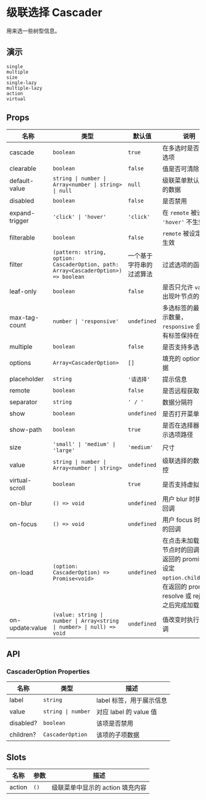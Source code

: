 # 级联选择 Cascader

用来选一些树型信息。

## 演示

```demo
single
multiple
size
single-lazy
multiple-lazy
action
virtual
```

## Props

| 名称 | 类型 | 默认值 | 说明 |
| --- | --- | --- | --- |
| cascade | `boolean` | `true` | 在多选时是否关联选项 |
| clearable | `boolean` | `false` | 值是否可清除 |
| default-value | `string \| number \| Array<number \| string> \| null` | `null` | 级联菜单默认选中的数据 |
| disabled | `boolean` | `false` | 是否禁用 |
| expand-trigger | `'click' \| 'hover'` | `'click'` | 在 `remote` 被设定时 `'hover'` 不生效 |
| filterable | `boolean` | `false` | `remote` 被设定时不生效 |
| filter | `(pattern: string, option: CascaderOption, path: Array<CascaderOption>) => boolean` | 一个基于字符串的过滤算法 | 过滤选项的函数 |
| leaf-only | `boolean` | `false` | 是否只允许 `value` 出现叶节点的值 |
| max-tag-count | `number \| 'responsive'` | `undefined` | 多选标签的最大显示数量，`responsive` 会将所有标签保持在一行 |
| multiple | `boolean` | `false` | 是否支持多选 |
| options | `Array<CascaderOption>` | `[]` | 填充的 options 数据 |
| placeholder | `string` | `'请选择'` | 提示信息 |
| remote | `boolean` | `false` | 是否远程获取数据 |
| separator | `string` | `' / '` | 数据分隔符 |
| show | `boolean` | `undefined` | 是否打开菜单 |
| show-path | `boolean` | `true` | 是否在选择器中显示选项路径 |
| size | `'small' \| 'medium' \| 'large'` | `'medium'` | 尺寸 |
| value | `string \| number \| Array<number \| string>` | `undefined` | 级联选择的数据受控 |
| virtual-scroll | `boolean` | `true` | 是否支持虚拟滚动 |
| on-blur | `() => void` | `undefined` | 用户 blur 时执行的回调 |
| on-focus | `() => void` | `undefined` | 用户 focus 时执行的回调 |
| on-load | `(option: CascaderOption) => Promise<void>` | `undefined` | 在点击未加载完成节点时的回调，在返回的 promise 中设定 `option.children`，在返回的 promise resolve 或 reject 之后完成加载 |
| on-update:value | `(value: string \| number \| Array<string \| number> \| null) => void` | `undefined` | 值改变时执行的回调 |

## API

### CascaderOption Properties

| 名称      | 类型               | 描述                     |
| --------- | ------------------ | ------------------------ |
| label     | `string`           | label 标签，用于展示信息 |
| value     | `string \| number` | 对应 label 的 value 值   |
| disabled? | `boolean`          | 该项是否禁用             |
| children? | `CascaderOption`   | 该项的子项数据           |

## Slots

| 名称   | 参数 | 描述                             |
| ------ | ---- | -------------------------------- |
| action | `()` | 级联菜单中显示的 action 填充内容 |
